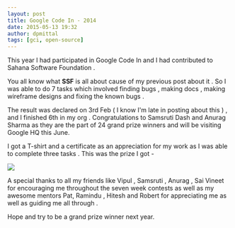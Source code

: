 ```yaml
---
layout: post
title: Google Code In - 2014
date: 2015-05-13 19:32
author: dpmittal
tags: [gci, open-source]
---
```

This year I had participated in Google Code In and I had contributed to Sahana Software Foundation .

You all know what <strong>SSF</strong> is all about cause of my previous post about it . So I was able to do 7 tasks which involved finding bugs ,  making docs , making wireframe designs and fixing the known bugs .

The result was declared on 3rd Feb ( I know I'm late in posting about this ) , and I finished 6th in my org . Congratulations to Samsruti Dash and Anurag Sharma as they are the part of 24 grand prize winners and will be visiting Google HQ this June.

  I got a T-shirt and a certificate as an appreciation for my work as I was able to complete three tasks . This was the prize I got - <br>

<img src="{{ site.baseurl }}/images/gci14.jpg"> <br>

A special thanks to all my friends like Vipul , Samsruti , Anurag , Sai Vineet for encouraging me throughout the seven week contests as well as my awesome mentors Pat, Ramindu , Hitesh  and Robert for appreciating me as well as guiding me all through .

Hope and try to be a grand prize winner next year.
